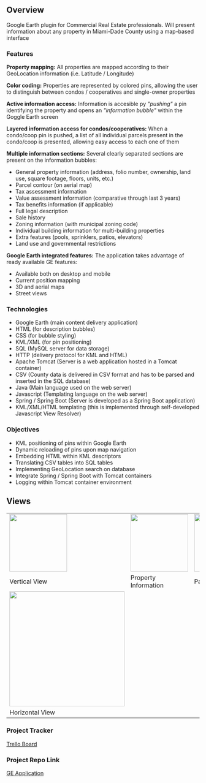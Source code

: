## Overview
Google Earth plugin for Commercial Real Estate professionals. Will present information about any property in
Miami-Dade County using a map-based interface

### Features
**Property mapping:** All properties are mapped according to their GeoLocation information (i.e. Latitude / Longitude)

**Color coding:** Properties are represented by colored pins, allowing the user to distinguish between condos /
cooperatives and single-owner properties

**Active information access:** Information is accesible py *"pushing"* a pin identifying the property and opens an
*"information bubble"* within the Goggle Earth screen

**Layered information access for condos/cooperatives:** When a condo/coop pin is pushed, a list of all individual
parcels present in the condo/coop is presented, allowing easy access to each one of them

**Multiple information sections:** Several clearly separated sections are present on the information bubbles:
- General property information (address, folio number, ownership, land use, square footage, floors, units, etc.)
- Parcel contour (on aerial map)
- Tax assessment information
- Value assessment information (comparative through last 3 years)
- Tax benefits information (if applicable)
- Full legal description
- Sale history
- Zoning information (with municipal zoning code)
- Individual building information for multi-building properties
- Extra features (pools, sprinklers, patios, elevators)
- Land use and governmental restrictions

**Google Earth integrated features:** The application takes advantage of ready available GE features:
- Available both on desktop and mobile
- Current position mapping
- 3D and aerial maps
- Street views

### Technologies
- Google Earth (main content delivery application)
- HTML (for description bubbles)
- CSS (for bubble styling)
- KML/XML (for pin positioning)
- SQL (MySQL server for data storage)
- HTTP (delivery protocol for KML and HTML)
- Apache Tomcat (Server is a web application hosted in a Tomcat container)
- CSV (County data is delivered in CSV format and has to be parsed and inserted in the SQL database)
- Java (Main language used on the web server)
- Javascript (Templating language on the web server)
- Spring / Spring Boot (Server is developed as a Spring Boot application)
- KML/XML/HTML templating (this is implemented through self-developed Javascript View Resolver)

### Objectives
- KML positioning of pins within Google Earth
- Dynamic reloading of pins upon map navigation
- Embedding HTML within KML descriptors
- Translating CSV tables into SQL tables
- Implementing GeoLocation search on database
- Integrate Spring / Spring Boot with Tomcat containers
- Logging within Tomcat container environment

## Views
<table>
  <tr>
    <td><img src="https://raw.githubusercontent.com/luigimercurio/liftoff-assignments/master/Vertical%20panorama.jpg" width="150"/></td>
    <td><img src="https://raw.githubusercontent.com/luigimercurio/liftoff-assignments/master/Property%20information.jpg" width="150"/></td>
    <td><img src="https://raw.githubusercontent.com/luigimercurio/liftoff-assignments/master/Parcel%20Layout.jpg" width="150"/></td>
    <td><img src="https://raw.githubusercontent.com/luigimercurio/liftoff-assignments/master/Assessment%20and%20value.jpg" width="150"/></td>
    <td><img src="https://raw.githubusercontent.com/luigimercurio/liftoff-assignments/master/Legal%20description%20and%20Sales.jpg" width="150"/></td>
  </tr>
  <tr>
    <td>Vertical View</td>
    <td>Property Information</td>
    <td>Parcel Layout</td>
    <td>Assessment & Value Data</td>
    <td>Legal Description and Sales</td>
  </tr>
  <tr>
    <td><img src="https://raw.githubusercontent.com/luigimercurio/liftoff-assignments/master/Horizontal%20panorama.jpg" width="300"/></td>
  </tr>
  <tr>
    <td>Horizontal View</td>
  </tr>
</table>

### Project Tracker
[Trello Board](https://trello.com/b/IkuIrRVz/ge-project)

### Project Repo Link
[GE Application](https://github.com/luigimercurio/GEApplication)
